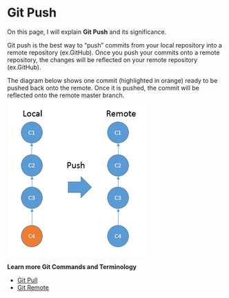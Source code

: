 # Git Push

On this page, I will explain **Git Push** and its significance.

Git push is the best way to “push” commits from your local repository into a remote repository (ex.GitHub). Once you push your commits onto a remote repository, the changes will be reflected on your remote repository (ex.GitHub).

The diagram below shows one commit (highlighted in orange) ready to be pushed back onto the remote. Once it is pushed, the commit will be reflected onto the remote master branch.

![push](/images/images/GitCommands/push.png)

**Learn more Git Commands and Terminology**

* [Git Pull](https://github.com/Shannon-NJIT/MiniProject1/blob/master/GitCommands/GitPull.md)
* [Git Remote](https://github.com/Shannon-NJIT/MiniProject1/blob/master/GitCommands/GitRemote.md)


